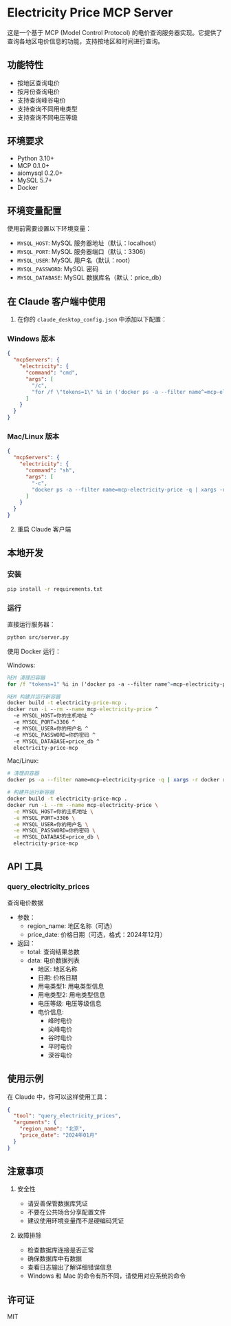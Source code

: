 # Electricity Price MCP Server

这是一个基于 MCP (Model Control Protocol) 的电价查询服务器实现。它提供了查询各地区电价信息的功能，支持按地区和时间进行查询。

## 功能特性

- 按地区查询电价
- 按月份查询电价
- 支持查询峰谷电价
- 支持查询不同用电类型
- 支持查询不同电压等级

## 环境要求

- Python 3.10+
- MCP 0.1.0+
- aiomysql 0.2.0+
- MySQL 5.7+
- Docker

## 环境变量配置

使用前需要设置以下环境变量：

- `MYSQL_HOST`: MySQL 服务器地址（默认：localhost）
- `MYSQL_PORT`: MySQL 服务器端口（默认：3306）
- `MYSQL_USER`: MySQL 用户名（默认：root）
- `MYSQL_PASSWORD`: MySQL 密码
- `MYSQL_DATABASE`: MySQL 数据库名（默认：price_db）

## 在 Claude 客户端中使用

1. 在你的 `claude_desktop_config.json` 中添加以下配置：

### Windows 版本
```json
{
  "mcpServers": {
    "electricity": {
      "command": "cmd",
      "args": [
        "/c",
        "for /f \"tokens=1\" %i in ('docker ps -a --filter name^=mcp-electricity-price --format {{.ID}}') do docker rm -f %i 2>nul & docker pull ghcr.io/wllcnm/mcp-electricity-price:latest & docker run -i --rm --name mcp-electricity-price -e MYSQL_HOST=你的主机地址 -e MYSQL_PORT=3306 -e MYSQL_USER=你的用户名 -e MYSQL_PASSWORD=你的密码 -e MYSQL_DATABASE=price_db ghcr.io/wllcnm/mcp-electricity-price:latest"
      ]
    }
  }
}
```

### Mac/Linux 版本
```json
{
  "mcpServers": {
    "electricity": {
      "command": "sh",
      "args": [
        "-c",
        "docker ps -a --filter name=mcp-electricity-price -q | xargs -r docker rm -f; docker pull ghcr.io/wllcnm/mcp-electricity-price:latest && docker run -i --rm --name mcp-electricity-price -e MYSQL_HOST=你的主机地址 -e MYSQL_PORT=3306 -e MYSQL_USER=你的用户名 -e MYSQL_PASSWORD=你的密码 -e MYSQL_DATABASE=price_db ghcr.io/wllcnm/mcp-electricity-price:latest"
      ]
    }
  }
}
```

2. 重启 Claude 客户端

## 本地开发

### 安装

```bash
pip install -r requirements.txt
```

### 运行

直接运行服务器：
```bash
python src/server.py
```

使用 Docker 运行：

Windows:
```cmd
REM 清理旧容器
for /f "tokens=1" %i in ('docker ps -a --filter name^=mcp-electricity-price --format {{.ID}}') do docker rm -f %i

REM 构建并运行新容器
docker build -t electricity-price-mcp .
docker run -i --rm --name mcp-electricity-price ^
  -e MYSQL_HOST=你的主机地址 ^
  -e MYSQL_PORT=3306 ^
  -e MYSQL_USER=你的用户名 ^
  -e MYSQL_PASSWORD=你的密码 ^
  -e MYSQL_DATABASE=price_db ^
  electricity-price-mcp
```

Mac/Linux:
```bash
# 清理旧容器
docker ps -a --filter name=mcp-electricity-price -q | xargs -r docker rm -f

# 构建并运行新容器
docker build -t electricity-price-mcp .
docker run -i --rm --name mcp-electricity-price \
  -e MYSQL_HOST=你的主机地址 \
  -e MYSQL_PORT=3306 \
  -e MYSQL_USER=你的用户名 \
  -e MYSQL_PASSWORD=你的密码 \
  -e MYSQL_DATABASE=price_db \
  electricity-price-mcp
```

## API 工具

### query_electricity_prices
查询电价数据
- 参数：
  - region_name: 地区名称（可选）
  - price_date: 价格日期（可选，格式：2024年12月）
- 返回：
  - total: 查询结果总数
  - data: 电价数据列表
    - 地区: 地区名称
    - 日期: 价格日期
    - 用电类型1: 用电类型信息
    - 用电类型2: 用电类型信息
    - 电压等级: 电压等级信息
    - 电价信息:
      - 峰时电价
      - 尖峰电价
      - 谷时电价
      - 平时电价
      - 深谷电价

## 使用示例

在 Claude 中，你可以这样使用工具：

```json
{
  "tool": "query_electricity_prices",
  "arguments": {
    "region_name": "北京",
    "price_date": "2024年01月"
  }
}
```

## 注意事项

1. 安全性
   - 请妥善保管数据库凭证
   - 不要在公共场合分享配置文件
   - 建议使用环境变量而不是硬编码凭证

2. 故障排除
   - 检查数据库连接是否正常
   - 确保数据库中有数据
   - 查看日志输出了解详细错误信息
   - Windows 和 Mac 的命令有所不同，请使用对应系统的命令

## 许可证

MIT
